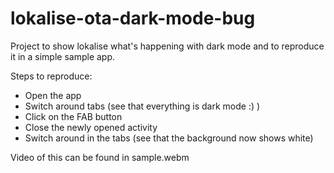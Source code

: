 # lokalise-ota-dark-mode-bug
Project to show lokalise what's happening with dark mode and to reproduce it in a simple sample app.

Steps to reproduce:
- Open the app
- Switch around tabs (see that everything is dark mode :) )
- Click on the FAB button
- Close the newly opened activity
- Switch around in the tabs (see that the background now shows white)


Video of this can be found in sample.webm
